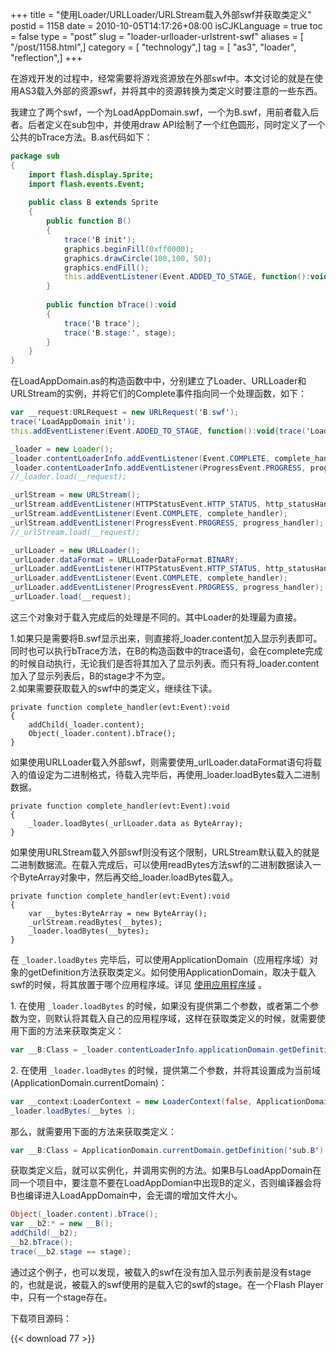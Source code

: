 +++
title = "使用Loader/URLLoader/URLStream载入外部swf并获取类定义"
postid = 1158
date = 2010-10-05T14:17:26+08:00
isCJKLanguage = true
toc = false
type = "post"
slug = "loader-urlloader-urlstrent-swf"
aliases = [ "/post/1158.html",]
category = [ "technology",]
tag = [ "as3", "loader", "reflection",]
+++


在游戏开发的过程中，经常需要将游戏资源放在外部swf中。本文讨论的就是在使用AS3载入外部的资源swf，并将其中的资源转换为类定义时要注意的一些东西。<!--more-->  

我建立了两个swf，一个为LoadAppDomain.swf，一个为B.swf，用前者载入后者。后者定义在sub包中，并使用draw API绘制了一个红色圆形，同时定义了一个公共的bTrace方法。B.as代码如下：

``` actionscript
package sub 
{
    import flash.display.Sprite;
    import flash.events.Event;
    
    public class B extends Sprite
    {
        public function B()
        {
            trace('B init');
            graphics.beginFill(0xff0000);
            graphics.drawCircle(100,100, 50);
            graphics.endFill();
            this.addEventListener(Event.ADDED_TO_STAGE, function():void{trace('B add to stage');});
        }
        
        public function bTrace():void
        {
            trace('B trace');
            trace('B.stage:', stage);
        }
    }
}
```

在LoadAppDomain.as的构造函数中中，分别建立了Loader、URLLoader和URLStream的实例，并将它们的Complete事件指向同一个处理函数，如下：

``` actionscript
var __request:URLRequest = new URLRequest('B.swf');
trace('LoadAppDomain init');
this.addEventListener(Event.ADDED_TO_STAGE, function():void{trace('LoadAppDomain added to stage');});

_loader = new Loader();
_loader.contentLoaderInfo.addEventListener(Event.COMPLETE, complete_handler);
_loader.contentLoaderInfo.addEventListener(ProgressEvent.PROGRESS, progress_handler);
//_loader.load(__request);

_urlStream = new URLStream();
_urlStream.addEventListener(HTTPStatusEvent.HTTP_STATUS, http_statusHandler);
_urlStream.addEventListener(Event.COMPLETE, complete_handler);
_urlStream.addEventListener(ProgressEvent.PROGRESS, progress_handler);
//_urlStream.load(__request);

_urlLoader = new URLLoader();
_urlLoader.dataFormat = URLLoaderDataFormat.BINARY;
_urlLoader.addEventListener(HTTPStatusEvent.HTTP_STATUS, http_statusHandler);
_urlLoader.addEventListener(Event.COMPLETE, complete_handler);
_urlLoader.addEventListener(ProgressEvent.PROGRESS, progress_handler);
_urlLoader.load(__request);
```

这三个对象对于载入完成后的处理是不同的。其中Loader的处理最为直接。  

1.如果只是需要将B.swf显示出来，则直接将\_loader.content加入显示列表即可。同时也可以执行bTrace方法，在B的构造函数中的trace语句，会在complete完成的时候自动执行，无论我们是否将其加入了显示列表。而只有将\_loader.content加入了显示列表后，B的stage才不为空。  
2.如果需要获取载入的swf中的类定义，继续往下读。

``` {lang="actionscript"}
private function complete_handler(evt:Event):void
{
    addChild(_loader.content);
    Object(_loader.content).bTrace();   
}
```

如果使用URLLoader载入外部swf，则需要使用\_urlLoader.dataFormat语句将载入的值设定为二进制格式，待载入完毕后，再使用\_loader.loadBytes载入二进制数据。

``` {lang="actionscript"}
private function complete_handler(evt:Event):void
{
    _loader.loadBytes(_urlLoader.data as ByteArray);
}
```

如果使用URLStream载入外部swf则没有这个限制，URLStream默认载入的就是二进制数据流。在载入完成后，可以使用readBytes方法swf的二进制数据读入一个ByteArray对象中，然后再交给\_loader.loadBytes载入。

``` {lang="actionscript"}
private function complete_handler(evt:Event):void
{
    var __bytes:ByteArray = new ByteArray();
    _urlStream.readBytes(__bytes);
    _loader.loadBytes(__bytes);
}
```

在 `_loader.loadBytes` 完毕后，可以使用ApplicationDomain（应用程序域）对象的getDefinition方法获取类定义。如何使用ApplicationDomain，取决于载入swf的时候，将其放置于哪个应用程序域。详见 [使用应用程序域](http://help.adobe.com/zh_CN/as3/dev/WSd75bf4610ec9e22f43855da312214da1d8f-8000.html) 。

1\. 在使用 `_loader.loadBytes` 的时候，如果没有提供第二个参数，或者第二个参数为空，则默认将其载入自己的应用程序域，这样在获取类定义的时候，就需要使用下面的方法来获取类定义：

``` actionscript
var __B:Class = _loader.contentLoaderInfo.applicationDomain.getDefinition('sub.B') as Class;
```

2\. 在使用 `_loader.loadBytes` 的时候，提供第二个参数，并将其设置成为当前域(ApplicationDomain.currentDomain)：

``` actionscript
var __context:LoaderContext = new LoaderContext(false, ApplicationDomain.currentDomain);
_loader.loadBytes(__bytes );
```

那么，就需要用下面的方法来获取类定义：

``` actionscript
var __B:Class = ApplicationDomain.currentDomain.getDefinition('sub.B') as Class;
```

获取类定义后，就可以实例化，并调用实例的方法。如果B与LoadAppDomain在同一个项目中，要注意不要在LoadAppDomian中出现B的定义，否则编译器会将B也编译进入LoadAppDomain中，会无谓的增加文件大小。

``` actionscript
Object(_loader.content).bTrace();
var __b2:* = new __B();
addChild(__b2);
__b2.bTrace();
trace(__b2.stage == stage);
```

通过这个例子，也可以发现，被载入的swf在没有加入显示列表前是没有stage的，也就是说，被载入的swf使用的是载入它的swf的stage。在一个Flash Player中，只有一个stage存在。  

下载项目源码：  

{{< download 77 >}}

